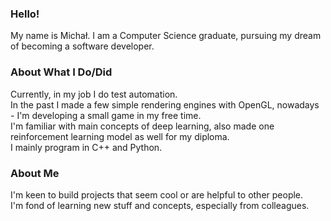 ### Hello!
My name is Michał. I am a Computer Science graduate, pursuing my dream of becoming a software developer.
### About What I Do/Did
Currently, in my job I do test automation.  
In the past I made a few simple rendering engines with OpenGL, nowadays - I'm developing a small game in my free time.  
I'm familiar with main concepts of deep learning, also made one reinforcement learning model as well for my diploma.  
I mainly program in C++ and Python.
### About Me
I'm keen to build projects that seem cool or are helpful to other people.  
I'm fond of learning new stuff and concepts, especially from colleagues.  

<!--
**Mikulej/Mikulej** is a ✨ _special_ ✨ repository because its `README.md` (this file) appears on your GitHub profile.

Here are some ideas to get you started:

- 🔭 I’m currently working on ...
- 🌱 I’m currently learning ...
- 👯 I’m looking to collaborate on ...
- 🤔 I’m looking for help with ...
- 💬 Ask me about ...
- 📫 How to reach me: ...
- 😄 Pronouns: ...
- ⚡ Fun fact: ...
-->
